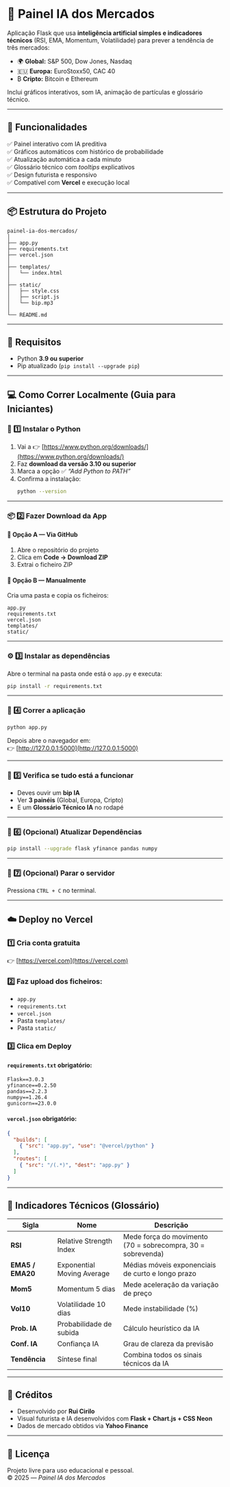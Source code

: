 # 🤖 Painel IA dos Mercados

Aplicação Flask que usa **inteligência artificial simples e indicadores técnicos** (RSI, EMA, Momentum, Volatilidade) para prever a tendência de três mercados:

- 🌍 **Global:** S&P 500, Dow Jones, Nasdaq  
- 🇪🇺 **Europa:** EuroStoxx50, CAC 40  
- ₿ **Cripto:** Bitcoin e Ethereum  

Inclui gráficos interativos, som IA, animação de partículas e glossário técnico.

---

## 🚀 Funcionalidades

✅ Painel interativo com IA preditiva  
✅ Gráficos automáticos com histórico de probabilidade  
✅ Atualização automática a cada minuto  
✅ Glossário técnico com *tooltips* explicativos  
✅ Design futurista e responsivo  
✅ Compatível com **Vercel** e execução local

---

## 📦 Estrutura do Projeto

```
painel-ia-dos-mercados/
│
├── app.py
├── requirements.txt
├── vercel.json
│
├── templates/
│   └── index.html
│
├── static/
│   ├── style.css
│   ├── script.js
│   └── bip.mp3
│
└── README.md
```

---

## 🧰 Requisitos

- Python **3.9 ou superior**
- Pip atualizado (`pip install --upgrade pip`)

---

## 💻 Como Correr Localmente (Guia para Iniciantes)

### 🧩 1️⃣ Instalar o Python

1. Vai a 👉 [https://www.python.org/downloads/](https://www.python.org/downloads/)
2. Faz **download da versão 3.10 ou superior**
3. Marca a opção ✅ *“Add Python to PATH”*
4. Confirma a instalação:
   ```bash
   python --version
   ```

---

### 📦 2️⃣ Fazer Download da App

#### 🔹 Opção A — Via GitHub
1. Abre o repositório do projeto  
2. Clica em **Code → Download ZIP**
3. Extrai o ficheiro ZIP

#### 🔹 Opção B — Manualmente
Cria uma pasta e copia os ficheiros:
```
app.py
requirements.txt
vercel.json
templates/
static/
```

---

### ⚙️ 3️⃣ Instalar as dependências

Abre o terminal na pasta onde está o `app.py` e executa:

```bash
pip install -r requirements.txt
```

---

### 🚀 4️⃣ Correr a aplicação

```bash
python app.py
```

Depois abre o navegador em:  
👉 [http://127.0.0.1:5000](http://127.0.0.1:5000)

---

### 🎵 5️⃣ Verifica se tudo está a funcionar

- Deves ouvir um **bip IA**  
- Ver **3 painéis** (Global, Europa, Cripto)  
- E um **Glossário Técnico IA** no rodapé  

---

### 🧠 6️⃣ (Opcional) Atualizar Dependências

```bash
pip install --upgrade flask yfinance pandas numpy
```

---

### 🧩 7️⃣ (Opcional) Parar o servidor

Pressiona `CTRL + C` no terminal.

---

## ☁️ Deploy no Vercel

### 1️⃣ Cria conta gratuita
👉 [https://vercel.com](https://vercel.com)

### 2️⃣ Faz upload dos ficheiros:
- `app.py`
- `requirements.txt`
- `vercel.json`
- Pasta `templates/`
- Pasta `static/`

### 3️⃣ Clica em **Deploy**

#### `requirements.txt` obrigatório:

```
Flask==3.0.3
yfinance==0.2.50
pandas==2.2.3
numpy==1.26.4
gunicorn==23.0.0
```

#### `vercel.json` obrigatório:

```json
{
  "builds": [
    { "src": "app.py", "use": "@vercel/python" }
  ],
  "routes": [
    { "src": "/(.*)", "dest": "app.py" }
  ]
}
```

---

## 🧠 Indicadores Técnicos (Glossário)

| Sigla | Nome | Descrição |
|--------|------|------------|
| **RSI** | Relative Strength Index | Mede força do movimento (70 = sobrecompra, 30 = sobrevenda) |
| **EMA5 / EMA20** | Exponential Moving Average | Médias móveis exponenciais de curto e longo prazo |
| **Mom5** | Momentum 5 dias | Mede aceleração da variação de preço |
| **Vol10** | Volatilidade 10 dias | Mede instabilidade (%) |
| **Prob. IA** | Probabilidade de subida | Cálculo heurístico da IA |
| **Conf. IA** | Confiança IA | Grau de clareza da previsão |
| **Tendência** | Síntese final | Combina todos os sinais técnicos da IA |

---

## 🎨 Créditos

- Desenvolvido por **Rui Cirilo**  
- Visual futurista e IA desenvolvidos com **Flask + Chart.js + CSS Neon**  
- Dados de mercado obtidos via **Yahoo Finance**

---

## 📜 Licença

Projeto livre para uso educacional e pessoal.  
© 2025 — *Painel IA dos Mercados*
